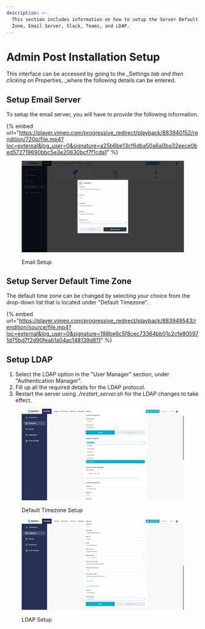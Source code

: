 ```yaml
---
description: >-
  This section includes information on how to setup the Server Default Time
  Zone, Email Server, Slack, Teams, and LDAP.
---
```


# Admin Post Installation Setup

This interface can be accessed by going to the \_Settings _tab and then clicking on_ Properties, \_where the following details can be entered.

## Setup Email Server

To setup the email server, you will have to provide the following information.

{% embed url="https://player.vimeo.com/progressive_redirect/playback/883940152/rendition/720p/file.mp4?loc=external&log_user=0&signature=a25b6be13cf6dba50a6a0ba32eece0bed572719690bbc5e3e20630bcf7f1cda1" %}

<figure><img src="../.gitbook/assets/Screenshot (444).png" alt=""><figcaption><p>Email Setup</p></figcaption></figure>

## Setup Server Default Time Zone

The default time zone can be changed by selecting your choice from the drop-down list that is located under "Default Timezone".

{% embed url="https://player.vimeo.com/progressive_redirect/playback/883948543/rendition/source/file.mp4?loc=external&log_user=0&signature=198be6c5f8cec73364bb01c2cfe805971d75bd7f2d90feab1a04ac148139d611" %}



## Setup LDAP

1. Select the LDAP option in the "User Manager" section, under "Authentication Manager".
2. Fill up all the required details for the LDAP protocol.
3. Restart the server using _./restart\_server.sh_ for the LDAP changes to take effect.

<figure><img src="../.gitbook/assets/Screenshot (446).png" alt=""><figcaption><p>Default Timezone Setup</p></figcaption></figure>

<figure><img src="../.gitbook/assets/Screenshot (447).png" alt=""><figcaption><p>LDAP Setup</p></figcaption></figure>

